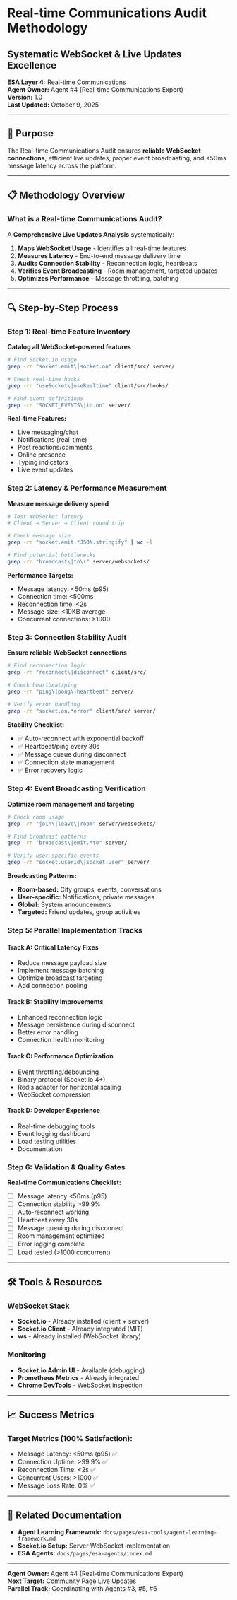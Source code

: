 # Real-time Communications Audit Methodology
## Systematic WebSocket & Live Updates Excellence

**ESA Layer 4:** Real-time Communications  
**Agent Owner:** Agent #4 (Real-time Communications Expert)  
**Version:** 1.0  
**Last Updated:** October 9, 2025

---

## 🎯 Purpose

The Real-time Communications Audit ensures **reliable WebSocket connections**, efficient live updates, proper event broadcasting, and <50ms message latency across the platform.

---

## 📋 Methodology Overview

### What is a Real-time Communications Audit?

A **Comprehensive Live Updates Analysis** systematically:

1. **Maps WebSocket Usage** - Identifies all real-time features
2. **Measures Latency** - End-to-end message delivery time
3. **Audits Connection Stability** - Reconnection logic, heartbeats
4. **Verifies Event Broadcasting** - Room management, targeted updates
5. **Optimizes Performance** - Message throttling, batching

---

## 🔍 Step-by-Step Process

### Step 1: Real-time Feature Inventory
**Catalog all WebSocket-powered features**

```bash
# Find Socket.io usage
grep -rn "socket.emit\|socket.on" client/src/ server/

# Check real-time hooks
grep -rn "useSocket\|useRealtime" client/src/hooks/

# Find event definitions
grep -rn "SOCKET_EVENTS\|io.on" server/
```

**Real-time Features:**
- Live messaging/chat
- Notifications (real-time)
- Post reactions/comments
- Online presence
- Typing indicators
- Live event updates

### Step 2: Latency & Performance Measurement
**Measure message delivery speed**

```bash
# Test WebSocket latency
# Client → Server → Client round trip

# Check message size
grep -rn "socket.emit.*JSON.stringify" | wc -l

# Find potential bottlenecks
grep -rn "broadcast\|to\(" server/websockets/
```

**Performance Targets:**
- Message latency: <50ms (p95)
- Connection time: <500ms
- Reconnection time: <2s
- Message size: <10KB average
- Concurrent connections: >1000

### Step 3: Connection Stability Audit
**Ensure reliable WebSocket connections**

```bash
# Find reconnection logic
grep -rn "reconnect\|disconnect" client/src/

# Check heartbeat/ping
grep -rn "ping\|pong\|heartbeat" server/

# Verify error handling
grep -rn "socket.on.*error" client/src/ server/
```

**Stability Checklist:**
- ✅ Auto-reconnect with exponential backoff
- ✅ Heartbeat/ping every 30s
- ✅ Message queue during disconnect
- ✅ Connection state management
- ✅ Error recovery logic

### Step 4: Event Broadcasting Verification
**Optimize room management and targeting**

```bash
# Check room usage
grep -rn "join\|leave\|room" server/websockets/

# Find broadcast patterns
grep -rn "broadcast\|emit.*to" server/

# Verify user-specific events
grep -rn "socket.userId\|socket.user" server/
```

**Broadcasting Patterns:**
- **Room-based:** City groups, events, conversations
- **User-specific:** Notifications, private messages
- **Global:** System announcements
- **Targeted:** Friend updates, group activities

### Step 5: Parallel Implementation Tracks

#### Track A: Critical Latency Fixes
- Reduce message payload size
- Implement message batching
- Optimize broadcast targeting
- Add connection pooling

#### Track B: Stability Improvements
- Enhanced reconnection logic
- Message persistence during disconnect
- Better error handling
- Connection health monitoring

#### Track C: Performance Optimization
- Event throttling/debouncing
- Binary protocol (Socket.io 4+)
- Redis adapter for horizontal scaling
- WebSocket compression

#### Track D: Developer Experience
- Real-time debugging tools
- Event logging dashboard
- Load testing utilities
- Documentation

### Step 6: Validation & Quality Gates

**Real-time Communications Checklist:**
- [ ] Message latency <50ms (p95)
- [ ] Connection stability >99.9%
- [ ] Auto-reconnect working
- [ ] Heartbeat every 30s
- [ ] Message queuing during disconnect
- [ ] Room management optimized
- [ ] Error logging complete
- [ ] Load tested (>1000 concurrent)

---

## 🛠️ Tools & Resources

### WebSocket Stack
- **Socket.io** - Already installed (client + server)
- **Socket.io Client** - Already integrated (MIT)
- **ws** - Already installed (WebSocket library)

### Monitoring
- **Socket.io Admin UI** - Available (debugging)
- **Prometheus Metrics** - Already integrated
- **Chrome DevTools** - WebSocket inspection

---

## 📈 Success Metrics

### Target Metrics (100% Satisfaction):
- Message Latency: <50ms (p95) ✅
- Connection Uptime: >99.9% ✅
- Reconnection Time: <2s ✅
- Concurrent Users: >1000 ✅
- Message Loss Rate: 0% ✅

---

## 🔗 Related Documentation

- **Agent Learning Framework:** `docs/pages/esa-tools/agent-learning-framework.md`
- **Socket.io Setup:** Server WebSocket implementation
- **ESA Agents:** `docs/pages/esa-agents/index.md`

---

**Agent Owner:** Agent #4 (Real-time Communications Expert)  
**Next Target:** Community Page Live Updates  
**Parallel Track:** Coordinating with Agents #3, #5, #6
